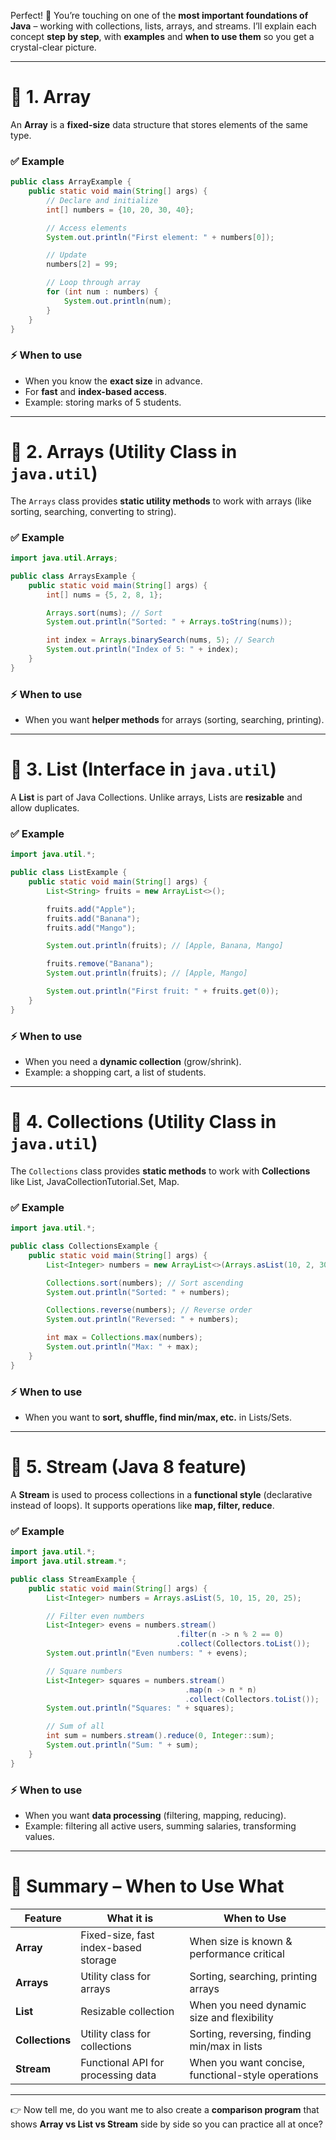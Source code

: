 Perfect! 🚀 You’re touching on one of the **most important foundations of Java** – working with collections, lists, arrays, and streams. I’ll explain each concept **step by step**, with **examples** and **when to use them** so you get a crystal-clear picture.

---

# 🔹 **1. Array**

An **Array** is a **fixed-size** data structure that stores elements of the same type.

### ✅ Example

```java
public class ArrayExample {
    public static void main(String[] args) {
        // Declare and initialize
        int[] numbers = {10, 20, 30, 40};

        // Access elements
        System.out.println("First element: " + numbers[0]);

        // Update
        numbers[2] = 99;

        // Loop through array
        for (int num : numbers) {
            System.out.println(num);
        }
    }
}
```

### ⚡ When to use

* When you know the **exact size** in advance.
* For **fast** and **index-based access**.
* Example: storing marks of 5 students.

---

# 🔹 **2. Arrays (Utility Class in `java.util`)**

The `Arrays` class provides **static utility methods** to work with arrays (like sorting, searching, converting to string).

### ✅ Example

```java
import java.util.Arrays;

public class ArraysExample {
    public static void main(String[] args) {
        int[] nums = {5, 2, 8, 1};

        Arrays.sort(nums); // Sort
        System.out.println("Sorted: " + Arrays.toString(nums));

        int index = Arrays.binarySearch(nums, 5); // Search
        System.out.println("Index of 5: " + index);
    }
}
```

### ⚡ When to use

* When you want **helper methods** for arrays (sorting, searching, printing).

---

# 🔹 **3. List (Interface in `java.util`)**

A **List** is part of Java Collections. Unlike arrays, Lists are **resizable** and allow duplicates.

### ✅ Example

```java
import java.util.*;

public class ListExample {
    public static void main(String[] args) {
        List<String> fruits = new ArrayList<>();

        fruits.add("Apple");
        fruits.add("Banana");
        fruits.add("Mango");

        System.out.println(fruits); // [Apple, Banana, Mango]

        fruits.remove("Banana");
        System.out.println(fruits); // [Apple, Mango]

        System.out.println("First fruit: " + fruits.get(0));
    }
}
```

### ⚡ When to use

* When you need a **dynamic collection** (grow/shrink).
* Example: a shopping cart, a list of students.

---

# 🔹 **4. Collections (Utility Class in `java.util`)**

The `Collections` class provides **static methods** to work with **Collections** like List, JavaCollectionTutorial.Set, Map.

### ✅ Example

```java
import java.util.*;

public class CollectionsExample {
    public static void main(String[] args) {
        List<Integer> numbers = new ArrayList<>(Arrays.asList(10, 2, 30, 15));

        Collections.sort(numbers); // Sort ascending
        System.out.println("Sorted: " + numbers);

        Collections.reverse(numbers); // Reverse order
        System.out.println("Reversed: " + numbers);

        int max = Collections.max(numbers);
        System.out.println("Max: " + max);
    }
}
```

### ⚡ When to use

* When you want to **sort, shuffle, find min/max, etc.** in Lists/Sets.

---

# 🔹 **5. Stream (Java 8 feature)**

A **Stream** is used to process collections in a **functional style** (declarative instead of loops).
It supports operations like **map, filter, reduce**.

### ✅ Example

```java
import java.util.*;
import java.util.stream.*;

public class StreamExample {
    public static void main(String[] args) {
        List<Integer> numbers = Arrays.asList(5, 10, 15, 20, 25);

        // Filter even numbers
        List<Integer> evens = numbers.stream()
                                     .filter(n -> n % 2 == 0)
                                     .collect(Collectors.toList());
        System.out.println("Even numbers: " + evens);

        // Square numbers
        List<Integer> squares = numbers.stream()
                                       .map(n -> n * n)
                                       .collect(Collectors.toList());
        System.out.println("Squares: " + squares);

        // Sum of all
        int sum = numbers.stream().reduce(0, Integer::sum);
        System.out.println("Sum: " + sum);
    }
}
```

### ⚡ When to use

* When you want **data processing** (filtering, mapping, reducing).
* Example: filtering all active users, summing salaries, transforming values.

---

# 🔹 **Summary – When to Use What**

| Feature         | What it is                           | When to Use                                        |
| --------------- | ------------------------------------ | -------------------------------------------------- |
| **Array**       | Fixed-size, fast index-based storage | When size is known & performance critical          |
| **Arrays**      | Utility class for arrays             | Sorting, searching, printing arrays                |
| **List**        | Resizable collection                 | When you need dynamic size and flexibility         |
| **Collections** | Utility class for collections        | Sorting, reversing, finding min/max in lists       |
| **Stream**      | Functional API for processing data   | When you want concise, functional-style operations |

---

👉 Now tell me, do you want me to also create a **comparison program** that shows **Array vs List vs Stream** side by side so you can practice all at once?
